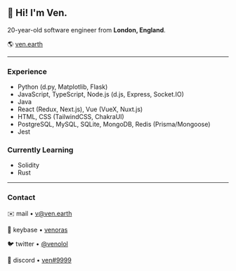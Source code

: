 ## 👋 **Hi! I'm Ven.**  

20-year-old software engineer from **London, England**.

🌎 [ven.earth](https://ven.earth)

---

### Experience

- Python (d.py, Matplotlib, Flask) 
- JavaScript, TypeScript, Node.js (d.js, Express, Socket.IO)  
- Java
- React (Redux, Next.js), Vue (VueX, Nuxt.js)
- HTML, CSS (TailwindCSS, ChakraUI)
- PostgreSQL, MySQL, SQLite, MongoDB, Redis (Prisma/Mongoose)
- Jest

### Currently Learning
- Solidity
- Rust
---

### Contact

✉️ mail • [v@ven.earth](mailto:v@ven.earth)  

🔑 keybase • [venoras](https://keybase.io/venoras)  

🐦 twitter • [@venolol](https://ven.earth/twitter)  

💬 discord • [ven#9999](https://ven.earth/discord)
